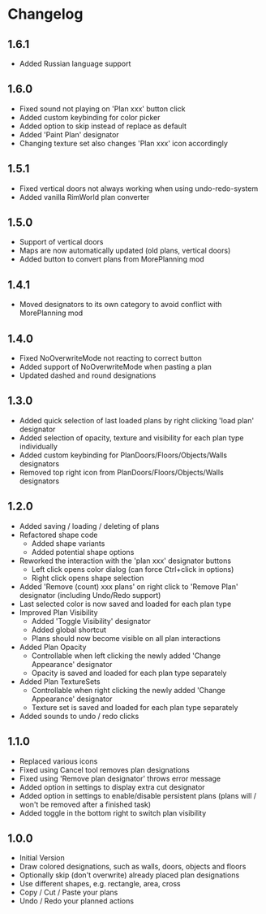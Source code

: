 # Changelog

## 1.6.1
- Added Russian language support

## 1.6.0
- Fixed sound not playing on 'Plan xxx' button click
- Added custom keybinding for color picker
- Added option to skip instead of replace as default
- Added 'Paint Plan' designator
- Changing texture set also changes 'Plan xxx' icon accordingly

## 1.5.1
- Fixed vertical doors not always working when using undo-redo-system
- Added vanilla RimWorld plan converter

## 1.5.0
- Support of vertical doors
- Maps are now automatically updated (old plans, vertical doors)
- Added button to convert plans from MorePlanning mod

## 1.4.1
- Moved designators to its own category to avoid conflict with MorePlanning mod

## 1.4.0
- Fixed NoOverwriteMode not reacting to correct button
- Added support of NoOverwriteMode when pasting a plan
- Updated dashed and round designations

## 1.3.0
- Added quick selection of last loaded plans by right clicking 'load plan' designator
- Added selection of opacity, texture and visibility for each plan type individually
- Added custom keybinding for PlanDoors/Floors/Objects/Walls designators
- Removed top right icon from PlanDoors/Floors/Objects/Walls designators

## 1.2.0
- Added saving / loading / deleting of plans
- Refactored shape code
  - Added shape variants
  - Added potential shape options
- Reworked the interaction with the 'plan xxx' designator buttons
  - Left click opens color dialog (can force Ctrl+click in options)
  - Right click opens shape selection
- Added 'Remove (count) xxx plans' on right click to 'Remove Plan' designator (including Undo/Redo support)
- Last selected color is now saved and loaded for each plan type
- Improved Plan Visibility
  - Added 'Toggle Visibility' designator
  - Added global shortcut
  - Plans should now become visible on all plan interactions
- Added Plan Opacity
  - Controllable when left clicking the newly added 'Change Appearance' designator
  - Opacity is saved and loaded for each plan type separately
- Added Plan TextureSets
  - Controllable when right clicking the newly added 'Change Appearance' designator
  - Texture set is saved and loaded for each plan type separately
- Added sounds to undo / redo clicks

## 1.1.0
- Replaced various icons
- Fixed using Cancel tool removes plan designations
- Fixed using 'Remove plan designator' throws error message
- Added option in settings to display extra cut designator
- Added option in settings to enable/disable persistent plans (plans will / won't be removed after a finished task)
- Added toggle in the bottom right to switch plan visibility

## 1.0.0
- Initial Version
- Draw colored designations, such as walls, doors, objects and floors
- Optionally skip (don't overwrite) already placed plan designations
- Use different shapes, e.g. rectangle, area, cross
- Copy / Cut / Paste your plans
- Undo / Redo your planned actions
